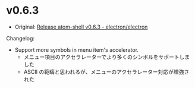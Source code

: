 # v0.6.3

* Original: [Release atom-shell v0.6.3 - electron/electron](https://github.com/electron/electron/releases/tag/v0.6.3)

Changelog:

* Support more symbols in menu item's accelerator.
  * メニュー項目のアクセラレーターでより多くのシンボルをサポートしました
  * ASCII の範疇と思われるが、メニューのアクセラレーター対応が増強された
